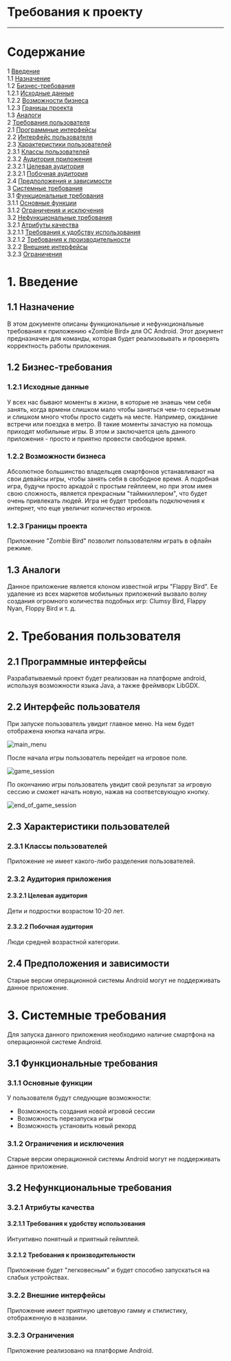 # Требования к проекту
---
# Содержание
1 [Введение](#intro)  
1.1 [Назначение](#appointment)  
1.2 [Бизнес-требования](#business_requirements)  
1.2.1 [Исходные данные](#initial_data)  
1.2.2 [Возможности бизнеса](#business_opportunities)  
1.2.3 [Границы проекта](#project_boundary)  
1.3 [Аналоги](#analogues)  
2 [Требования пользователя](#user_requirements)  
2.1 [Программные интерфейсы](#software_interfaces)  
2.2 [Интерфейс пользователя](#user_interface)  
2.3 [Характеристики пользователей](#user_specifications)  
2.3.1 [Классы пользователей](#user_classes)  
2.3.2 [Аудитория приложения](#application_audience)  
2.3.2.1 [Целевая аудитория](#target_audience)  
2.3.2.1 [Побочная аудитория](#collateral_audience)  
2.4 [Предположения и зависимости](#assumptions_and_dependencies)  
3 [Системные требования](#system_requirements)  
3.1 [Функциональные требования](#functional_requirements)  
3.1.1 [Основные функции](#main_functions)  
3.1.2 [Ограничения и исключения](#restrictions_and_exclusions)  
3.2 [Нефункциональные требования](#non-functional_requirements)  
3.2.1 [Атрибуты качества](#quality_attributes)  
3.2.1.1 [Требования к удобству использования](#requirements_for_ease_of_use)  
3.2.1.2 [Требования к производительности](#performance_requirements)  
3.2.2 [Внешние интерфейсы](#external_interfaces)  
3.2.3 [Ограничения](#restrictions) 

<a name="intro"/>

# 1. Введение

<a name="appointment"/>

## 1.1 Назначение
В этом документе описаны функциональные и нефункциональные требования к приложению «Zombie Bird» для ОС Android. Этот документ предназначен для команды, которая будет реализовывать и проверять корректность работы приложения. 

<a name="business_requirements"/>

## 1.2 Бизнес-требования

<a name="initial_data"/>

### 1.2.1 Исходные данные
У всех нас бывают моменты в жизни, в которые не знаешь чем себя занять, когда врмени слишком мало чтобы заняться чем-то серьезным и 
слишком много чтобы просто сидеть на месте. Например, ожидание встречи или поездка в метро. В такие моменты зачастую на помощь приходят
мобильные игры. В этом и заключается цель данного приложения - просто и приятно провести свободное время.

<a name="business_opportunities"/>

### 1.2.2 Возможности бизнеса
Абсолютное большинство владельцев смартфонов устанавливают на свои девайсы игры, чтобы занять себя в свободное время. А подобная игра, будучи просто аркадой с простым гейплеем, но при этом имея свою сложность, является прекрасным "таймкиллером", что будет очень привлекать людей. Игра не будет требовать подключения к интернет, что еще увеличит количество игроков.

<a name="project_boundary"/>

### 1.2.3 Границы проекта
Приложение "Zombie Bird" позволит пользователям играть в офлайн режиме.

<a name="analogues"/>

## 1.3 Аналоги
Данное приложение является клоном известной игры "Flappy Bird". Ее удаление из всех маркетов мобильных приложений вызвало волну создания огромного количества подобных игр: Clumsy Bird, Flappy Nyan, Floppy Bird и т. д.

<a name="user_requirements"/>

# 2. Требования пользователя

<a name="software_interfaces"/>

## 2.1 Программные интерфейсы
Разрабатываемый проект будет реализован на платформе android, используя возможности языка Java, а также фреймворк LibGDX.

<a name="user_interface"/>

## 2.2 Интерфейс пользователя
При запуске пользователь увидит главное меню. На нем будет отображена кнопка начала игры.

![main_menu](https://github.com/VladislavKovalev550504/ZombieBird/blob/master/Mockups/Main%20menu.png)

После начала игры пользователь перейдет на игровое поле.

![game_session](https://github.com/VladislavKovalev550504/ZombieBird/blob/master/Mockups/Game%20session.png)

По окончанию игры пользователь увидит свой результат за игровую сессию и сможет начать новую, нажав на соответсвующую кнопку.

![end_of_game_session](https://github.com/VladislavKovalev550504/ZombieBird/blob/master/Mockups/End%20of%20game%20session.png)

<a name="user_specifications"/>

## 2.3 Характеристики пользователей

<a name="user_classes"/>

### 2.3.1 Классы пользователей
Приложение не имеет какого-либо разделения пользователей.

<a name="application_audience"/>

### 2.3.2 Аудитория приложения

<a name="target_audience"/>

#### 2.3.2.1 Целевая аудитория
Дети и подростки возрастом 10-20 лет.

<a name="collateral_audience"/>

#### 2.3.2.2 Побочная аудитория
Люди средней возрастной категории.

<a name="assumptions_and_dependencies"/>

## 2.4 Предположения и зависимости
Старые версии операционной системы Android могут не поддерживать данное приложение.

<a name="system_requirements"/>

# 3. Системные требования
Для запуска данного приложения необходимо наличие смартфона на операционной системе Android.

<a name="functional_requirements"/>

## 3.1 Функциональные требования

<a name="main_functions"/>

### 3.1.1 Основные функции
У пользователя будут следующие возможности:
- Возможность создания новой игровой сессии
- Возможность перезапуска игры
- Возможность установить новый рекорд

<a name="restrictions_and_exclusions"/>

### 3.1.2 Ограничения и исключения
Старые версии операционной системы Android могут не поддерживать данное приложение.

<a name="non-functional_requirements"/>

## 3.2 Нефункциональные требования

<a name="quality_attributes"/>

### 3.2.1 Атрибуты качества

<a name="requirements_for_ease_of_use"/>

#### 3.2.1.1 Требования к удобству использования
Интуитивно понятный и приятный геймплей.

<a name="performance_requirements"/>

#### 3.2.1.2 Требования к производительности
Приложение будет "легковесным" и будет способно запускаться на слабых устройствах.

<a name="external_interfaces"/>

### 3.2.2 Внешние интерфейсы
Приложение имеет приятную цветовую гамму и стилистику, отображенную в названии.

<a name="restrictions"/>

### 3.2.3 Ограничения
Приложение реализовано на платформе Android.
